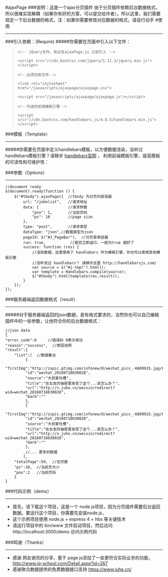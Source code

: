 #ajaxPage
###说明：这是一个ajax分页插件
由于分页插件依赖后台数据格式，所以很难实现解耦（如果你有好的方案，可以提交给作者）。所以这里，我们需要规定一下后台数据的格式，注：如果你需要修改对应数据的格式，请自行动手
#使用
***
###引入依赖：(Require)
#####你需要在页面中引入以下文件：
>`<!-- jQuery文件。务必在ajaxPage.js 之前引入 -->`
>
>`<script src="//cdn.bootcss.com/jquery/1.11.3/jquery.min.js"></script>`
>
>`<!--必须的库文件-->`
>
>`<link rel="stylesheet" href="/javascripts/ajaxpage/ajaxpage.css">`
>
>`<script src="/javascripts/ajaxpage/ajaxpage.js"></script>`
>
>`<!--可选的前端模板引擎-->`
>
>`<script src="//cdn.bootcss.com/handlebars.js/4.0.5/handlebars.min.js"></script>`

###模板（Template）
***
#####你需要在页面中定义handlebars模板，以方便数据渲染，没听过handlebars模板引擎？请移步 [handlebars官网](http://handlebarsjs.com/ "handlebars") ， 利用前端模板引擎，提高模板的可读性和可维护性：
    <script id='j-tmpl' type='text/x-jquery-tmpl'>
		{{#each list}}
   		 <tr>
       		<td>
         		<img class="ui-news-img" src="{{f利用前端模板引擎irstImg}}" alt="">
       		</td>
       		<td>{{id}}</td>
       		<td>{{mark}}</td>
       		<td>{{source}}</td>
       		<td>{{title}}</td>
       		<td>
          		<a href="{{url}}">查看详情</a>
       		</td>
   		</tr>
		{{/each}}
	</script>

###参数（Options）
***
    //document ready
    $(document).ready(function () {
        $("#tbody").ajaxPage({  //tbody 为分页内容容器
            url: "/jokelist",   //请求地址
            data: {             //请求参数
                "pno": 1,       //当前页码
                "ps": 10        //page size
            },
            type: "post",       //请求类型
            dataType: "json",//数据类型为json
            pageId: $("#J_PageBar"),  //分页菜单容器
            run: true,           //是否立即运行，一般为true 就好了
            success: function (res) {
                //渲染数据，这里使用了 handlebars 作为模板引擎，你也可以使用其他模板引擎
                //没听说过 handlebars？ 请移步这里 http://handlebarsjs.com/
                var source = $("#j-tmpl").html();
                var template = Handlebars.compile(source);
                $("#tbody").html(template(res.result));
            }
        });
    });
###服务器端返回数据格式（result）
***
#####对于服务器端返回的json数据，是有格式要求的，当然你也可以自己编辑插件中的一些参数，让他符合你的后台数据格式：

    //json data
    {
	"error_code":0     //错误码 0表示成功
	"reason":"success",  //原因说明
	"result":{
		"list":[  //数据集合
			 {
			 "firstImg":"http://zxpic.gtimg.com/infonew/0/wechat_pics_-6809915.jpg/640",
			 "id":"wechat_20160718030028",
			 "source":"大叔爱吐槽",
			 "title":"在女友的抽屉里发现了这个...该怎么办？",
			 "url":"http://v.juhe.cn/weixin/redirect?wid=wechat_20160718030028",
			 "mark":""
			 },
			 {
			 "firstImg":"http://zxpic.gtimg.com/infonew/0/wechat_pics_-6809915.jpg/640",
			 "id":"wechat_20160718030028",
			 "source":"大叔爱吐槽",
			 "title":"在女友的抽屉里发现了这个...该怎么办？",
			 "url":"http://v.juhe.cn/weixin/redirect?wid=wechat_20160718030028",
			 "mark":""
			 },
			 //... 更多的数据	
			],
		"totalPage":50,  //总页数
		"ps":10,  //当前页大小
		"pno":2   //当前页码
		}
	}


###代码示例（demo）
***
* 首先，请下载这个项目，这是一个 node.js项目，因为分页插件需要后台返回数据。要运行这个项目，你需要先安装node.js，
* 这个示例项目使用 node.js + express 4 + hbs 等关键技术
* 请运行项目中的 bin/www 文件启动项目，然后访问 http://localhost:3000/demo 访问示例代码

###鸣谢（Thanks）
***
* 感谢 网友谢亮的分享，基于 page.js添加了一些更符合实际业务的功能，http://www.jq-school.com/Detail.aspx?id=267
* 感谢聚合数据提供的免费数据接口支持 https://www.juhe.cn/